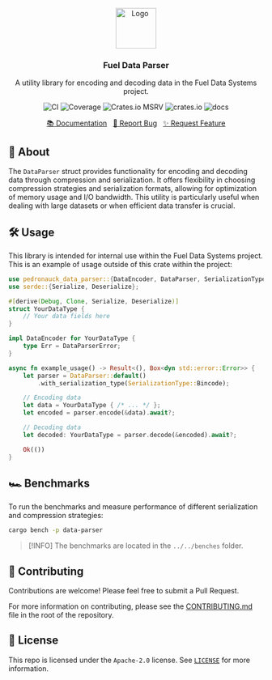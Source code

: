 <br/>
<div align="center">
    <a href="https://github.com/fuellabs/data-systems">
        <img src="https://fuellabs.notion.site/image/https%3A%2F%2Fprod-files-secure.s3.us-west-2.amazonaws.com%2F9ff3607d-8974-46e8-8373-e2c96344d6ff%2F81a0a0d9-f3c7-4ccb-8af5-40ca8a4140f9%2FFUEL_Symbol_Circle_Green_RGB.png?table=block&id=cb8fc88a-4fc3-4f28-a974-9c318a65a2c6&spaceId=9ff3607d-8974-46e8-8373-e2c96344d6ff&width=2000&userId=&cache=v2" alt="Logo" width="80" height="80">
    </a>
    <h3 align="center">Fuel Data Parser</h3>
    <p align="center">
        A utility library for encoding and decoding data in the Fuel Data Systems project.
    </p>
    <p align="center">
        <a href="https://github.com/FuelLabs/data-systems/actions/workflows/ci.yaml" style="text-decoration: none;">
            <img src="https://github.com/FuelLabs/data-systems/actions/workflows/ci.yaml/badge.svg?branch=main" alt="CI">
        </a>
        <a href="https://codecov.io/gh/FuelLabs/data-systems" style="text-decoration: none;">
            <img src="https://codecov.io/gh/FuelLabs/data-systems/graph/badge.svg?token=1zna00scwj" alt="Coverage">
        </a>
        <a href="https://crates.io/crates/pedronauck-data-parser" style="text-decoration: none;">
            <img alt="Crates.io MSRV" src="https://img.shields.io/crates/msrv/pedronauck-data-parser">
        </a>
        <a href="https://crates.io/crates/pedronauck-data-parser" style="text-decoration: none;">
            <img src="https://img.shields.io/crates/v/pedronauck-data-parser?label=latest" alt="crates.io">
        </a>
        <a href="https://docs.rs/pedronauck-data-parser/" style="text-decoration: none;">
            <img src="https://docs.rs/pedronauck-data-parser/badge.svg" alt="docs">
        </a>
    </p>
    <p align="center">
        <a href="https://docs.rs/pedronauck-data-parser">📚 Documentation</a>
        <span>&nbsp;</span>
        <a href="https://github.com/fuellabs/data-systems/issues/new?labels=bug&template=bug-report---.md">🐛 Report Bug</a>
        <span>&nbsp;</span>
        <a href="https://github.com/fuellabs/data-systems/issues/new?labels=enhancement&template=feature-request---.md">✨ Request Feature</a>
    </p>
</div>

## 📝 About

The `DataParser` struct provides functionality for encoding and decoding data through compression and serialization. It offers flexibility in choosing compression strategies and serialization formats, allowing for optimization of memory usage and I/O bandwidth. This utility is particularly useful when dealing with large datasets or when efficient data transfer is crucial.

## 🛠️ Usage

This library is intended for internal use within the Fuel Data Systems project. This is an example of usage outside of this crate within the project:

```rust
use pedronauck_data_parser::{DataEncoder, DataParser, SerializationType, DataParserError};
use serde::{Serialize, Deserialize};

#[derive(Debug, Clone, Serialize, Deserialize)]
struct YourDataType {
    // Your data fields here
}

impl DataEncoder for YourDataType {
    type Err = DataParserError;
}

async fn example_usage() -> Result<(), Box<dyn std::error::Error>> {
    let parser = DataParser::default()
        .with_serialization_type(SerializationType::Bincode);

    // Encoding data
    let data = YourDataType { /* ... */ };
    let encoded = parser.encode(&data).await?;

    // Decoding data
    let decoded: YourDataType = parser.decode(&encoded).await?;

    Ok(())
}
```

## 🏎️ Benchmarks

To run the benchmarks and measure performance of different serialization and compression strategies:

```sh
cargo bench -p data-parser
```

> [!INFO]
> The benchmarks are located in the `../../benches` folder.

## 🤝 Contributing

Contributions are welcome! Please feel free to submit a Pull Request.

For more information on contributing, please see the [CONTRIBUTING.md](../../CONTRIBUTING.md) file in the root of the repository.

## 📜 License

This repo is licensed under the `Apache-2.0` license. See [`LICENSE`](../../LICENSE) for more information.
